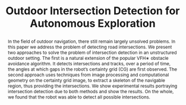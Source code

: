 ---
layout: project-page-new
title: "Outdoor Intersection Detection for Autonomous Exploration"
authors:
  - name: Piyoosh Mukhija
    sup: 1
  - name: Siddharth Tourani
    sup: 2
  - name: K Madhava Krishna
    sup: 3
affiliations:
  - name: Hi-Tech Robotic Systemz Ltd.
    link: #
    sup: 1
  - name: University of Heidelberg
    link: #
    sup: 2
  - name: IIIT Hyderabad, India
    link: https://robotics.iiit.ac.in
    sup: 3
permalink: /publications/2012/Mukhija_Outdoor-Intersection-Detection/
abstract: "In the field of outdoor navigation, there still remain largely unsolved problems. In this paper we address the problem of detecting road intersections. We present two approaches to solve the problem of intersection detection in an unstructured outdoor setting. The first is a natural extension of the popular VFH∗ obstacle avoidance algorithm. It detects intersections and tracks, over a period of time, the angles at which gaps in the robot’s certainty grid (CG) are first
observed. The second approach uses techniques from image processing and computational geometry on the certainty grid image, to extract a skeleton of the navigable region, thus providing the intersections. We show experimental results portraying intersection detection due to both methods and show the results. On the whole, we found that the robot was able to detect all possible intersections."
paper: https://robotics.iiit.ac.in/uploads/Main/Publications/Piyoosh_etal_ITSC_12.pdf
# iframe: https://www.youtube.com/embed/jhjskX4FQwA

---